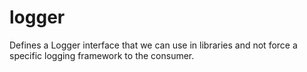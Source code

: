 # logger

Defines a Logger interface that we can use in libraries and not force a specific logging framework to the consumer.
